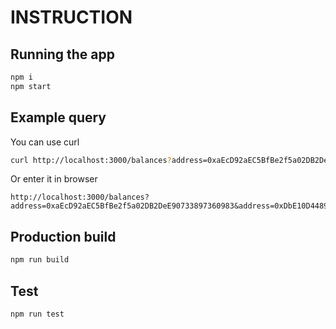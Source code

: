 # INSTRUCTION

## Running the app

```bash
npm i
npm start
```

## Example query 

You can use curl

```bash
curl http://localhost:3000/balances?address=0xaEcD92aEC5BfBe2f5a02DB2DeE90733897360983&address=0xDbE10D448991Bb78179D4Aa9C06e7cdC7424da73&address=0x9D3de545F58C696946b4Cf2c884fcF4f7914cB53
```
Or enter it in browser

```
http://localhost:3000/balances?address=0xaEcD92aEC5BfBe2f5a02DB2DeE90733897360983&address=0xDbE10D448991Bb78179D4Aa9C06e7cdC7424da73&address=0x9D3de545F58C696946b4Cf2c884fcF4f7914cB53
```

## Production build

```bash
npm run build
```

## Test 

```bash
npm run test
```
